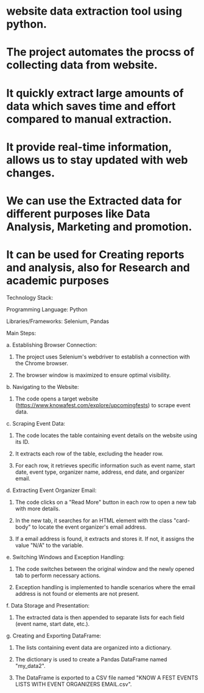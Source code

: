# website data extraction tool using python.

# The project automates the procss of collecting data from website.

# It quickly extract large amounts of data which saves time and effort compared to manual extraction. 

# It provide real-time information, allows us to stay updated with web changes.

# We can use the Extracted  data for different purposes like Data Analysis, Marketing and promotion.

# It can be used for Creating reports and analysis, also for Research and academic purposes


Technology Stack:

Programming Language: Python

Libraries/Frameworks: Selenium, Pandas

Main Steps:

a. Establishing Browser Connection:

   1. The project uses Selenium's webdriver to establish a connection with the Chrome browser.
   
   2. The browser window is maximized to ensure optimal visibility.

b. Navigating to the Website:

   1. The code opens a target website (https://www.knowafest.com/explore/upcomingfests) to scrape event data.

c. Scraping Event Data:

   1. The code locates the table containing event details on the website using its ID.
   
   2. It extracts each row of the table, excluding the header row.
   
   3. For each row, it retrieves specific information such as event name, start date, event type, organizer name, address, end date, and 
      organizer email.
   

d. Extracting Event Organizer Email:

   1. The code clicks on a "Read More" button in each row to open a new tab with more details.
   
   2. In the new tab, it searches for an HTML element with the class "card-body" to locate the event organizer's email address.
   
   3. If a email address is found, it extracts and stores it. If not, it assigns the value "N/A" to the variable. 
   
   
e.  Switching Windows and Exception Handling:

   1. The code switches between the original window and the newly opened tab to perform necessary actions.
   
   2. Exception handling is implemented to handle scenarios where the email address is not found or elements are not present. 


f. Data Storage and Presentation:

   1. The extracted data is then appended to separate lists for each field (event name, start date, etc.).


g. Creating and Exporting DataFrame:

   1. The lists containing event data are organized into a dictionary.
   
   2. The dictionary is used to create a Pandas DataFrame named "my_data2".

   3. The DataFrame is exported to a CSV file named "KNOW A FEST EVENTS LISTS WITH EVENT ORGANIZERS EMAIL.csv".
   
  
